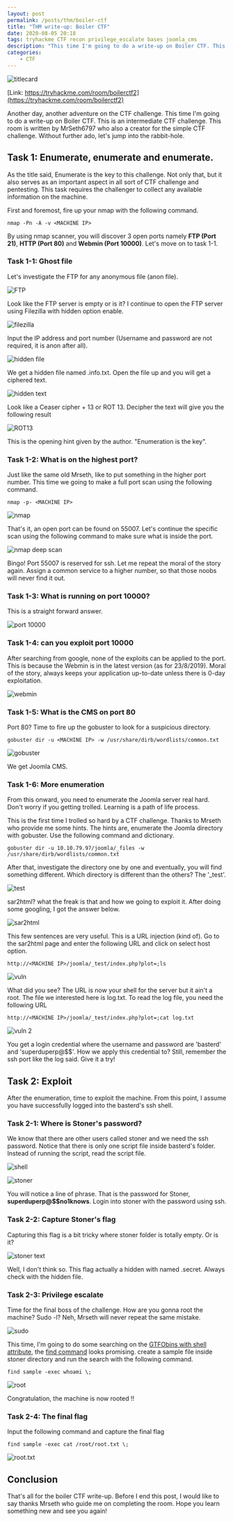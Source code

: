 ```yaml
---
layout: post
permalink: /posts/thm/boiler-ctf
title: "THM write-up: Boiler CTF"
date: 2020-08-05 20:18
tags: tryhackme CTF recon privilege_escalate bases joomla_cms
description: "This time I'm going to do a write-up on Boiler CTF. This is an intermediate CTF challenge. This room is written by MrSeth6797."
categories:
	- CTF
---
```


![titlecard](/assets/images/THM/2020-08-05-boiler-ctf/1.png)

[Link: https://tryhackme.com/room/boilerctf2](https://tryhackme.com/room/boilerctf2)

Another day, another adventure on the CTF challenge. This time I'm going to do a write-up on Boiler CTF. This is an intermediate CTF challenge. This room is written by MrSeth6797 who also a creator for the simple CTF challenge. Without further ado, let's jump into the rabbit-hole. 

## Task 1: Enumerate, enumerate and enumerate.

As the title said, Enumerate is the key to this challenge. Not only that, but it also serves as an important aspect in all sort of CTF challenge and pentesting. This task requires the challenger to collect any available information on the machine.

First and foremost, fire up your nmap with the following command.

```
nmap -Pn -A -v <MACHINE IP>
```

By using nmap scanner, you will discover 3 open ports namely **FTP (Port 21)**, **HTTP (Port 80)** and **Webmin (Port 10000)**. Let's move on to task 1-1.

### Task 1-1: Ghost file

Let's investigate the FTP for any anonymous file (anon file). 

![FTP](/assets/images/THM/2020-08-05-boiler-ctf/3.png)

Look like the FTP server is empty or is it? I continue to open the FTP server using Filezilla with hidden option enable.

![filezilla](/assets/images/THM/2020-08-05-boiler-ctf/2.png)

Input the IP address and port number (Username and password are not required, it is anon after all).

![hidden file](/assets/images/THM/2020-08-05-boiler-ctf/4.png)

We get a hidden file named .info.txt. Open the file up and you will get a ciphered text.

![hidden text](/assets/images/THM/2020-08-05-boiler-ctf/5.png)

Look like a Ceaser cipher + 13 or ROT 13. Decipher the text will give you the following result

![ROT13](/assets/images/THM/2020-08-05-boiler-ctf/6.png)

This is the opening hint given by the author. "Enumeration is the key".

### Task 1-2: What is on the highest port?

Just like the same old Mrseth, like to put something in the higher port number. This time we going to make a full port scan using the following command.

```
nmap -p- <MACHINE IP>
```

![nmap](/assets/images/THM/2020-08-05-boiler-ctf/7.png)

That's it, an open port can be found on 55007. Let's continue the specific scan using the following command to make sure what is inside the port.

![nmap deep scan](/assets/images/THM/2020-08-05-boiler-ctf/8.png)

Bingo! Port 55007 is reserved for ssh. Let me repeat the moral of the story again. Assign a common service to a higher number, so that those noobs will never find it out.

### Task 1-3: What is running on port 10000?

This is a straight forward answer. 

![port 10000](/assets/images/THM/2020-08-05-boiler-ctf/9.png)

### Task 1-4: can you exploit port 10000

After searching from google, none of the exploits can be applied to the port. This is because the Webmin is in the latest version (as for 23/8/2019). Moral of the story, always keeps your application up-to-date unless there is 0-day exploitation.

![webmin](/assets/images/THM/2020-08-05-boiler-ctf/10.png)

### Task 1-5: What is the CMS on port 80

Port 80? Time to fire up the gobuster to look for a suspicious directory.

```
gobuster dir -u <MACHINE IP> -w /usr/share/dirb/wordlists/common.txt
```

![gobuster](/assets/images/THM/2020-08-05-boiler-ctf/11.png)

We get Joomla CMS.

### Task 1-6: More enumeration

From this onward, you need to enumerate the Joomla server real hard. Don't worry if you getting trolled. Learning is a path of life process.

This is the first time I trolled so hard by a CTF challenge. Thanks to Mrseth who provide me some hints. The hints are, enumerate the Joomla directory with gobuster. Use the following command and dictionary.

```
gobuster dir -u 10.10.79.97/joomla/_files -w /usr/share/dirb/wordlists/common.txt
```

After that, investigate the directory one by one and eventually, you will find something different. Which directory is different than the others? The '_test'.

![test](/assets/images/THM/2020-08-05-boiler-ctf/12.png)

sar2html? what the freak is that and how we going to exploit it. After doing some googling, I got the answer below.

![sar2html](/assets/images/THM/2020-08-05-boiler-ctf/13.png)

This few sentences are very useful. This is a URL injection (kind of). Go to the sar2html page and enter the following URL and click on select host option.

```
http://<MACHINE IP>/joomla/_test/index.php?plot=;ls
```

![vuln](/assets/images/THM/2020-08-05-boiler-ctf/14.png)

What did you see? The URL is now your shell for the server but it ain't a root. The file we interested here is log.txt. To read the log file, you need the following URL

```
http://<MACHINE IP>/joomla/_test/index.php?plot=;cat log.txt
```

![vuln 2](/assets/images/THM/2020-08-05-boiler-ctf/15.png)

You get a login credential where the username and password are 'basterd' and 'superduperp@$$'. How we apply this credential to? Still, remember the ssh port like the log said. Give it a try!

## Task 2: Exploit

After the enumeration, time to exploit the machine. From this point, I assume you have successfully logged into the basterd's ssh shell.

### Task 2-1: Where is Stoner's password?

We know that there are other users called stoner and we need the ssh password. Notice that there is only one script file inside basterd's folder. Instead of running the script, read the script file.

![shell](/assets/images/THM/2020-08-05-boiler-ctf/16.png)

![stoner](/assets/images/THM/2020-08-05-boiler-ctf/17.png)

You will notice a line of phrase. That is the password for Stoner, **superduperp@$$no1knows**. Login into stoner with the password using ssh.

### Task 2-2: Capture Stoner's flag

Capturing this flag is a bit tricky where stoner folder is totally empty. Or is it? 

![stoner text](/assets/images/THM/2020-08-05-boiler-ctf/18.png)

Well, I don't think so. This flag actually a hidden with named .secret. Always check with the hidden file.

### Task 2-3: Privilege escalate 

Time for the final boss of the challenge. How are you gonna root the machine? Sudo -l? Neh, Mrseth will never repeat the same mistake.

![sudo](/assets/images/THM/2020-08-05-boiler-ctf/19.png)

This time, I'm going to do some searching on the [GTFObins with shell attribute](https://gtfobins.github.io/#+shell), the [find command](https://gtfobins.github.io/#+shell) looks promising. create a sample file inside stoner directory and run the search with the following command.

```
find sample -exec whoami \;
```

![root](/assets/images/THM/2020-08-05-boiler-ctf/20.png)

Congratulation, the machine is now rooted !!

### Task 2-4: The final flag

Input the following command and capture the final flag

```
find sample -exec cat /root/root.txt \;
```

![root.txt](/assets/images/THM/2020-08-05-boiler-ctf/21.png)

## Conclusion

That's all for the boiler CTF write-up. Before I end this post, I would like to say thanks Mrseth who guide me on completing the room. Hope you learn something new and see you again!